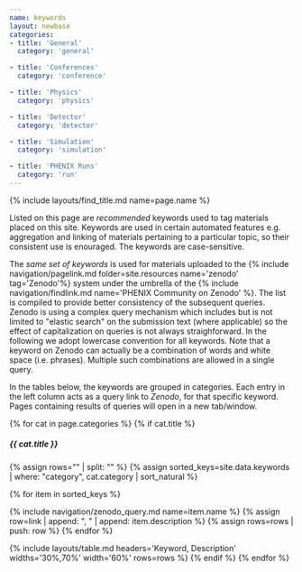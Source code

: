 ```yaml
---
name: keywords
layout: newbase
categories:
- title: 'General'
  category: 'general'

- title: 'Conferences'
  category: 'conference'

- title: 'Physics'
  category: 'physics'

- title: 'Detector'
  category: 'detector'

- title: 'Simulation'
  category: 'simulation'

- title: 'PHENIX Runs'
  category: 'run'
---
```

{% include layouts/find_title.md name=page.name %}

Listed on this page are *recommended* keywords used to tag materials placed on this site.
Keywords are used in certain automated features e.g. aggregation and linking of materials
pertaining to a particular topic, so their consistent use is enouraged. The keywords are
case-sensitive.

The *same set of keywords* is used for materials uploaded to the
{% include navigation/pagelink.md folder=site.resources name='zenodo' tag='Zenodo'%}
system under the umbrella of the
{% include navigation/findlink.md name='PHENIX Community on Zenodo' %}. The list is compiled
to provide better consistency of the subsequent queries. Zenodo is using a complex
query mechanism which includes but is not limited to "elastic search" on the submission
text (where applicable) so the effect of capitalization on queries is not always straighforward.
In the following we adopt lowercase convention for all keywords. Note that a keyword on Zenodo
can actually be a combination of words and white space (i.e. phrases). Multiple such combinations
are allowed in a single query.

In the tables below, the keywords are grouped in categories. Each entry in the left
column acts as a query link to *Zenodo*, for that specific keyword. Pages containing
results of queries will open in a new tab/window.

{% for cat in page.categories %}
{% if cat.title %}
  <br/>
##### {{ cat.title }}
{% assign rows="" | split: "" %}
{% assign sorted_keys=site.data.keywords | where: "category", cat.category | sort_natural %}

{% for item in sorted_keys %}

{% include navigation/zenodo_query.md name=item.name %}
{% assign row=link | append: ", " | append: item.description %}
{% assign rows=rows | push: row %}
{% endfor %}

{% include layouts/table.md headers='Keyword, Description' widths='30%,70%' width='60%' rows=rows %}
{% endif %}
{% endfor %}
